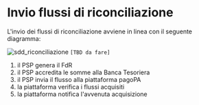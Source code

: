 Invio flussi di riconciliazione
===================================

L'invio dei flussi di riconciliazione avviene in linea con il seguente diagramma:

![sdd_riconciliazione](../diagrams/sd_psp_flussi.png) `[TBD da fare]`

1. il PSP genera il FdR
2. il PSP accredita le somme alla Banca Tesoriera
3. il PSP invia il flusso alla piattaforma pagoPA
4. la piattaforma verifica i flussi acquisiti
5. la piattaforma notifica l'avvenuta acquisizione
